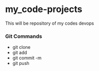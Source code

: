# my_code-projects
This will be repository of my codes devops

### Git Commands
* git clone
* git add
* git commit -m
* git push